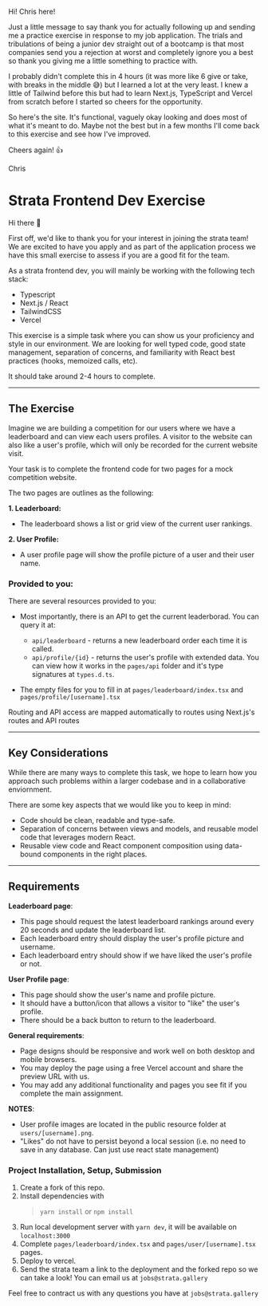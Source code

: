 Hi! Chris here!

Just a little message to say thank you for actually following up and sending me a practice exercise in response to my job application. The trials and tribulations of being a junior dev straight out of a bootcamp is that most companies send you a rejection at worst and completely ignore you a best so thank you giving me a little something to practice with.

I probably didn't complete this in 4 hours (it was more like 6 give or take, with breaks in the middle 😅) but I learned a lot at the very least. I knew a little of Tailwind before this but had to learn Next.js, TypeScript and Vercel from scratch before I started so cheers for the opportunity.

So here's the site. It's functional, vaguely okay looking and does most of what it's meant to do. Maybe not the best but in a few months I'll come back to this exercise and see how I've improved.

Cheers again! 👍

Chris

# Strata Frontend Dev Exercise

Hi there 👋

First off, we'd like to thank you for your interest in joining the strata team!
We are excited to have you apply and as part of the application process we have this small exercise to assess if you are a good fit for the team.

As a strata frontend dev, you will mainly be working with the following tech stack:

- Typescript
- Next.js / React
- TailwindCSS
- Vercel

This exercise is a simple task where you can show us your proficiency and style in our environment.
We are looking for well typed code, good state management, separation of concerns, and familiarity with React best practices (hooks, memoized calls, etc).

It should take around 2-4 hours to complete.

---

## The Exercise

Imagine we are building a competition for our users where we have a leaderboard and can view each users profiles.
A visitor to the website can also like a user's profile, which will only be recorded for the current website visit.

Your task is to complete the frontend code for two pages for a mock competition website.

The two pages are outlines as the following:

**1. Leaderboard:**

- The leaderboard shows a list or grid view of the current user rankings.

**2. User Profile:**

- A user profile page will show the profile picture of a user and their user name.


### Provided to you:

There are several resources provided to you:

- Most importantly, there is an API to get the current leaderborad. You can query it at:

  - `api/leaderboard` - returns a new leaderboard order each time it is called.
  - `api/profile/{id}` - returns the user's profile with extended data.
    You can view how it works in the `pages/api` folder and it's type signatures at `types.d.ts`.

- The empty files for you to fill in at `pages/leaderboard/index.tsx` and `pages/profile/[username].tsx`

Routing and API access are mapped automatically to routes using Next.js's routes and API routes

---

## Key Considerations

While there are many ways to complete this task, we hope to learn how you approach such problems within a larger codebase and in a collaborative enviornment.

There are some key aspects that we would like you to keep in mind:

- Code should be clean, readable and type-safe.
- Separation of concerns between views and models, and reusable model code that leverages modern React.
- Reusable view code and React component composition using data-bound components in the right places.

---

## Requirements

**Leaderboard page**:

- This page should request the latest leaderboard rankings around every 20 seconds and update the leaderboard list.
- Each leaderboard entry should display the user's profile picture and username.
- Each leaderboard entry should show if we have liked the user's profile or not.

**User Profile page**:

- This page should show the user's name and profile picture.
- It should have a button/icon that allows a visitor to "like" the user's profile.
- There should be a back button to return to the leaderboard.

**General requirements**:
- Page designs should be responsive and work well on both desktop and mobile browsers.
- You may deploy the page using a free Vercel account and share the preview URL with us.
- You may add any additional functionality and pages you see fit if you complete the main assignment.

**NOTES**:

- User profile images are located in the public resource folder at `users/[username].png`.
- "Likes" do not have to persist beyond a local session (i.e. no need to save in any database. Can just use react state management)

### Project Installation, Setup, Submission

1. Create a fork of this repo.
2. Install dependencies with
   > `yarn install`
   > or
   > `npm install`
3. Run local development server with `yarn dev`, it will be available on `localhost:3000`
4. Complete `pages/leaderboard/index.tsx` and `pages/user/[username].tsx` pages.
5. Deploy to vercel.
6. Send the strata team a link to the deployment and the forked repo so we can take a look! You can email us at `jobs@strata.gallery`

Feel free to contract us with any questions you have at `jobs@strata.gallery`
